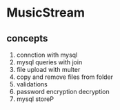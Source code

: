 # MusicStream

concepts
------------------
1. connction with mysql
2. mysql queries with join
3. file upload with multer
4. copy and remove files from folder
5. validations
6. password encryption decryption
7. mysql storeP
